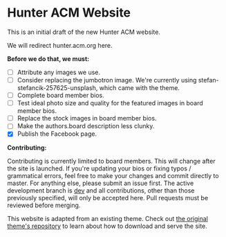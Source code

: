 # Hunter ACM Website

This is an initial draft of the new Hunter ACM website. 

We will redirect hunter.acm.org here.

**Before we do that, we must:**

- [ ] Attribute any images we use.
- [ ] Consider replacing the jumbotron image. We're currently using stefan-stefancik-257625-unsplash, which came with the theme.
- [ ] Complete board member bios.
- [ ] Test ideal photo size and quality for the featured images in board member bios.
- [ ] Replace the stock images in board member bios.
- [ ] Make the authors.board description less clunky.
- [x] Publish the Facebook page.

**Contributing:**

Contributing is currently limited to board members. This will change after the site is launched. If you're updating your bios or fixing typos / grammatical errors, feel free to make your changes and commit directly to master. For anything else, please submit an issue first. The active development branch is [dev](https://github.com/hunteracm/hunteracm.github.io/tree/dev) and all contributions, other than those previously specified, will only be accepted here. Pull requests must be reviewed before merging.

This website is adapted from an existing theme. Check out [the original theme's repository](https://github.com/wowthemesnet/affiliates-jekyll-theme) to learn about how to download and serve the site. 
